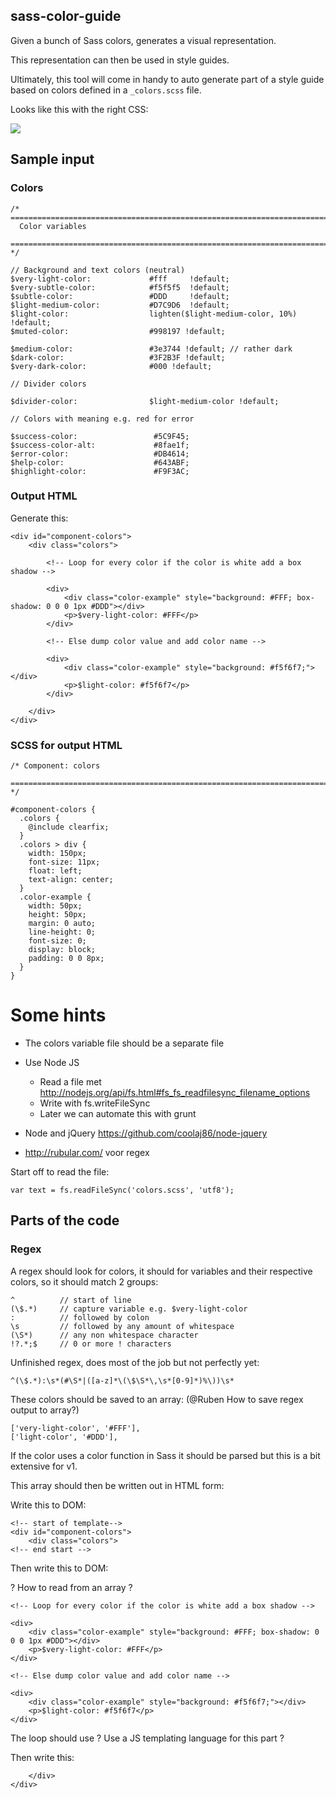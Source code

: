 ## sass-color-guide

Given a bunch of Sass colors, generates a visual representation.

This representation can then be used in style guides.

Ultimately, this tool will come in handy to auto generate part of a style guide based on colors defined in a `_colors.scss` file.

Looks like this with the right CSS:

<img src="http://f.cl.ly/items/200K1c1P3U063D0g0a0s/Screen%20Shot%202013-09-20%20at%2017.11.17.png">



## Sample input

### Colors

	/* ==========================================================================
	  Color variables
	   ========================================================================== */
	
	// Background and text colors (neutral)
	$very-light-color:             #fff     !default;
	$very-subtle-color:            #f5f5f5  !default;
	$subtle-color:                 #DDD     !default;
	$light-medium-color:           #D7C9D6  !default;
	$light-color:                  lighten($light-medium-color, 10%)  !default;
	$muted-color:                  #998197 !default;
	
	$medium-color:                 #3e3744 !default; // rather dark
	$dark-color:                   #3F2B3F !default;
	$very-dark-color:              #000 !default;
	
	// Divider colors
	
	$divider-color:                $light-medium-color !default;
	
	// Colors with meaning e.g. red for error
	
	$success-color:                 #5C9F45;
	$success-color-alt:             #8fae1f;
	$error-color:                   #DB4614;
	$help-color:                    #643ABF;
	$highlight-color:               #F9F3AC;


### Output HTML

Generate this:

	<div id="component-colors">
		<div class="colors">
		
		    <!-- Loop for every color if the color is white add a box shadow -->
		
		    <div>
		        <div class="color-example" style="background: #FFF; box-shadow: 0 0 0 1px #DDD"></div>
		        <p>$very-light-color: #FFF</p>
		    </div>
		    
		    <!-- Else dump color value and add color name -->
		
		    <div>
		        <div class="color-example" style="background: #f5f6f7;"></div>
		        <p>$light-color: #f5f6f7</p>
		    </div>
		    
		</div>
	</div>


### SCSS for output HTML
	
	/* Component: colors 
	   ========================================================================== */
	
	#component-colors {
	  .colors {
	    @include clearfix;
	  }
	  .colors > div {
	    width: 150px;
	    font-size: 11px;
	    float: left;
	    text-align: center;
	  }
	  .color-example {
	    width: 50px;
	    height: 50px;
	    margin: 0 auto;
	    line-height: 0;
	    font-size: 0;
	    display: block;
	    padding: 0 0 8px;
	  }
	}

# Some hints

* The colors variable file should be a separate file

* Use Node JS
  *  Read a file met http://nodejs.org/api/fs.html#fs_fs_readfilesync_filename_options
  *  Write with fs.writeFileSync
  * Later we can automate this with grunt

* Node and jQuery https://github.com/coolaj86/node-jquery 
* http://rubular.com/ voor regex

Start off to read the file:

	var text = fs.readFileSync('colors.scss', 'utf8');

## Parts of the code

### Regex

A regex should look for colors, it should for variables and their respective colors, so it should match 2 groups:

	^          // start of line
	(\$.*)     // capture variable e.g. $very-light-color
	:          // followed by colon
	\s         // followed by any amount of whitespace
	(\S*)      // any non whitespace character
	!?.*;$     // 0 or more ! characters


Unfinished regex, does most of the job but not perfectly yet:

	^(\$.*):\s*(#\S*|([a-z]*\(\$\S*\,\s*[0-9]*)%\))\s*

These colors should be saved to an array:
(@Ruben How to save regex output to array?)

	['very-light-color', '#FFF'],
	['light-color', '#DDD'],

If the color uses a color function in Sass it should be parsed but this is a bit extensive for v1.

This array should then be written out in HTML form:

Write this to DOM: 

	<!-- start of template-->
	<div id="component-colors">
		<div class="colors">
	<!-- end start -->

Then write this to DOM:

? How to read from an array ?
		
    <!-- Loop for every color if the color is white add a box shadow -->

    <div>
        <div class="color-example" style="background: #FFF; box-shadow: 0 0 0 1px #DDD"></div>
        <p>$very-light-color: #FFF</p>
    </div>
    
    <!-- Else dump color value and add color name -->

    <div>
        <div class="color-example" style="background: #f5f6f7;"></div>
        <p>$light-color: #f5f6f7</p>
    </div>

The loop should use 
? Use a JS templating language for this part ?

Then write this:
		    
		</div>
	</div>